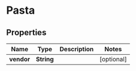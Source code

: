 

# Pasta


## Properties

| Name | Type | Description | Notes |
|------------ | ------------- | ------------- | -------------|
|**vendor** | **String** |  |  [optional] |



